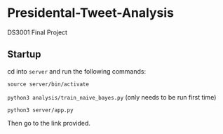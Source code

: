 # Presidental-Tweet-Analysis
DS3001 Final Project

## Startup

cd into `server` and run the following commands:

`source server/bin/activate`

`python3 analysis/train_naive_bayes.py` (only needs to be run first time)

`python3 server/app.py`

Then go to the link provided.


